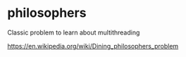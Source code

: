 # philosophers


Classic problem to learn about multithreading

https://en.wikipedia.org/wiki/Dining_philosophers_problem
